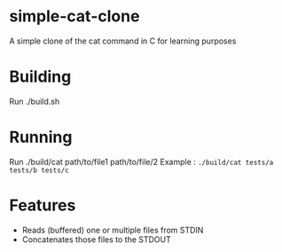 # simple-cat-clone
A simple clone of the cat command in C for learning purposes

# Building
Run ./build.sh

# Running
Run ./build/cat path/to/file1 path/to/file/2
Example : `./build/cat tests/a tests/b tests/c`

# Features
- Reads (buffered) one or multiple files from STDIN
- Concatenates those files to the STDOUT

